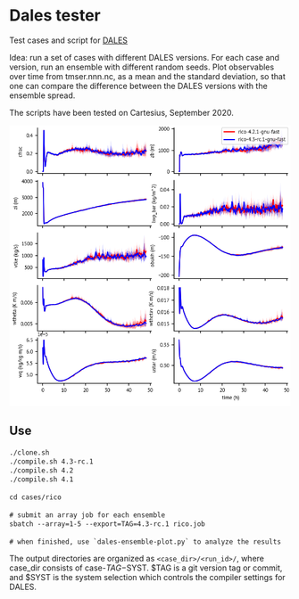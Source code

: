 Dales tester
============

Test cases and script for [DALES](https://github.com/dalesteam/dales)

Idea: run a set of cases with different DALES versions.
For each case and version, run an ensemble with different random seeds.
Plot observables over time from tmser.nnn.nc, as a mean and the standard
deviation, so that one can compare the difference between the
DALES versions with the ensemble spread.

The scripts have been tested on Cartesius, September 2020.

![RICO image](images/rico.png)

Use
---

```
./clone.sh
./compile.sh 4.3-rc.1
./compile.sh 4.2
./compile.sh 4.1

cd cases/rico

# submit an array job for each ensemble
sbatch --array=1-5 --export=TAG=4.3-rc.1 rico.job 

# when finished, use `dales-ensemble-plot.py` to analyze the results
```

The output directories are organized as `<case_dir>/<run_id>/`,
where case_dir consists of case-$TAG-$SYST.
$TAG is a git version tag or commit, and $SYST is the system selection
which controls the compiler settings for DALES.

